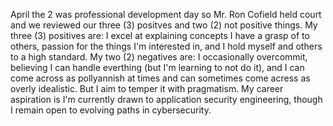 April the 2 was professional development day so Mr. Ron Cofield held court and we reviewed our three (3) positves and two (2) not positive things.
My three (3) positives are: I excel at explaining concepts I have a grasp of to others, passion for the things I'm interested in, and I hold myself and others to a high standard.
My two (2) negatives are: I occasionally overcommit, believing I can handle everthing (but I'm learning to not do it), and I can come across as pollyannish at times and can sometimes come acress as overly idealistic. But I aim to temper it with pragmatism.
My career aspiration is I'm currently drawn to application security engineering, though I remain open to evolving paths in cybersecurity.
